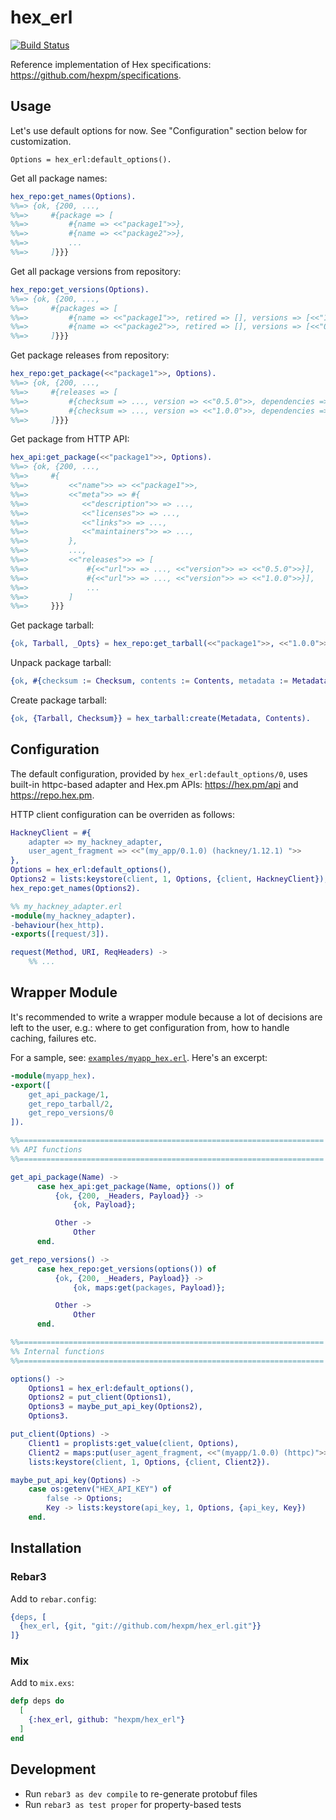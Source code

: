 # hex_erl

[![Build Status](https://travis-ci.org/hexpm/hex_erl.svg?branch=master)](https://travis-ci.org/hexpm/hex_erl)

Reference implementation of Hex specifications: https://github.com/hexpm/specifications.

## Usage

Let's use default options for now. See "Configuration" section below for customization.

```
Options = hex_erl:default_options().
```

Get all package names:

```erlang
hex_repo:get_names(Options).
%%=> {ok, {200, ...,
%%=>     #{package => [
%%=>         #{name => <<"package1">>},
%%=>         #{name => <<"package2">>},
%%=>         ...
%%=>     ]}}}
```

Get all package versions from repository:

```erlang
hex_repo:get_versions(Options).
%%=> {ok, {200, ...,
%%=>     #{packages => [
%%=>         #{name => <<"package1">>, retired => [], versions => [<<"1.0.0">>]},
%%=>         #{name => <<"package2">>, retired => [], versions => [<<"0.5.0">>]},
%%=>     ]}}}
```

Get package releases from repository:

```erlang
hex_repo:get_package(<<"package1">>, Options).
%%=> {ok, {200, ...,
%%=>     #{releases => [
%%=>         #{checksum => ..., version => <<"0.5.0">>, dependencies => []}],
%%=>         #{checksum => ..., version => <<"1.0.0">>, dependencies => []}],
%%=>     ]}}}
```

Get package from HTTP API:

```erlang
hex_api:get_package(<<"package1">>, Options).
%%=> {ok, {200, ...,
%%=>     #{
%%=>         <<"name">> => <<"package1">>,
%%=>         <<"meta">> => #{
%%=>            <<"description">> => ...,
%%=>            <<"licenses">> => ...,
%%=>            <<"links">> => ...,
%%=>            <<"maintainers">> => ...,
%%=>         },
%%=>         ...,
%%=>         <<"releases">> => [
%%=>             #{<<"url">> => ..., <<"version">> => <<"0.5.0">>}],
%%=>             #{<<"url">> => ..., <<"version">> => <<"1.0.0">>}],
%%=>             ...
%%=>         ]
%%=>     }}}
```

Get package tarball:

```erlang
{ok, Tarball, _Opts} = hex_repo:get_tarball(<<"package1">>, <<"1.0.0">>, Options).
```

Unpack package tarball:

```erlang
{ok, #{checksum := Checksum, contents := Contents, metadata := Metadata}} = hex_tarball:unpack(Tarball, memory).
```

Create package tarball:

```erlang
{ok, {Tarball, Checksum}} = hex_tarball:create(Metadata, Contents).
```

## Configuration

The default configuration, provided by `hex_erl:default_options/0`, uses built-in httpc-based adapter and Hex.pm APIs:
<https://hex.pm/api> and <https://repo.hex.pm>.

HTTP client configuration can be overriden as follows:

```erlang
HackneyClient = #{
    adapter => my_hackney_adapter,
    user_agent_fragment => <<"(my_app/0.1.0) (hackney/1.12.1) ">>
},
Options = hex_erl:default_options(),
Options2 = lists:keystore(client, 1, Options, {client, HackneyClient}),
hex_repo:get_names(Options2).

%% my_hackney_adapter.erl
-module(my_hackney_adapter).
-behaviour(hex_http).
-exports([request/3]).

request(Method, URI, ReqHeaders) ->
    %% ...
```

## Wrapper Module

It's recommended to write a wrapper module because a lot of decisions are left to the user, e.g.:
where to get configuration from, how to handle caching, failures etc.

For a sample, see: [`examples/myapp_hex.erl`](examples/myapp_hex.erl). Here's an excerpt:

```erlang
-module(myapp_hex).
-export([
    get_api_package/1,
    get_repo_tarball/2,
    get_repo_versions/0
]).

%%====================================================================
%% API functions
%%====================================================================

get_api_package(Name) ->
      case hex_api:get_package(Name, options()) of
          {ok, {200, _Headers, Payload}} ->
              {ok, Payload};

          Other ->
              Other
      end.

get_repo_versions() ->
      case hex_repo:get_versions(options()) of
          {ok, {200, _Headers, Payload}} ->
              {ok, maps:get(packages, Payload)};

          Other ->
              Other
      end.

%%====================================================================
%% Internal functions
%%====================================================================

options() ->
    Options1 = hex_erl:default_options(),
    Options2 = put_client(Options1),
    Options3 = maybe_put_api_key(Options2),
    Options3.

put_client(Options) ->
    Client1 = proplists:get_value(client, Options),
    Client2 = maps:put(user_agent_fragment, <<"(myapp/1.0.0) (httpc)">>, Client1),
    lists:keystore(client, 1, Options, {client, Client2}).

maybe_put_api_key(Options) ->
    case os:getenv("HEX_API_KEY") of
        false -> Options;
        Key -> lists:keystore(api_key, 1, Options, {api_key, Key})
    end.
```

## Installation

### Rebar3

Add to `rebar.config`:

```erlang
{deps, [
  {hex_erl, {git, "git://github.com/hexpm/hex_erl.git"}}
]}
```

### Mix

Add to `mix.exs`:

```elixir
defp deps do
  [
    {:hex_erl, github: "hexpm/hex_erl"}
  ]
end
```

## Development

* Run `rebar3 as dev compile` to re-generate protobuf files
* Run `rebar3 as test proper` for property-based tests
